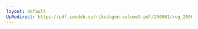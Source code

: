 ```yaml
---
layout: default
UpRedirect: https://pdf.swedeb.se/riksdagen-volumeG-pdf/200001/reg_200001/reg_200001_0450.pdf
---
```

